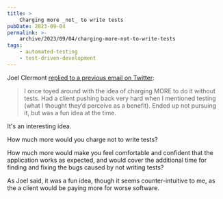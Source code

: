 ```yaml
---
title: >
    Charging more _not_ to write tests
pubDate: 2023-09-04
permalink: >-
    archive/2023/09/04/charging-more-not-to-write-tests
tags:
    - automated-testing
    - test-driven-development
---
```


Joel Clermont [replied to a previous email on Twitter](https://twitter.com/jclermont/status/1690872089878691840):

> I once toyed around with the idea of charging MORE to do it without tests. Had a client pushing back very hard when I mentioned testing (what I thought they’d perceive as a benefit). Ended up not pursuing it, but was a fun idea at the time.

It's an interesting idea.

How much more would you charge not to write tests?

How much more would make you feel comfortable and confident that the application works as expected, and would cover the additional time for finding and fixing the bugs caused by not writing tests?

As Joel said, it was a fun idea, though it seems counter-intuitive to me, as the a client would be paying more for worse software.
